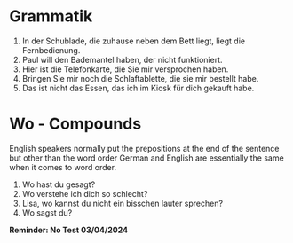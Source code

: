 
# Grammatik

1) In der Schublade, die zuhause neben dem Bett liegt, liegt die Fernbedienung.
2) Paul will den Bademantel haben, der nicht funktioniert.
3) Hier ist die Telefonkarte, die Sie mir versprochen haben.
4) Bringen Sie mir noch die Schlaftablette, die sie mir bestellt habe.
5) Das ist nicht das Essen, das ich im Kiosk für dich gekauft habe.

# Wo - Compounds

English speakers normally put the prepositions at the end of the sentence but other than the word order German and English are essentially the same when it comes to word order.


1) Wo hast du gesagt?
2) Wo verstehe ich dich so schlecht?
3) Lisa, wo kannst du nicht ein bisschen lauter sprechen?
4) Wo sagst du?

<b>Reminder: No Test 03/04/2024</b>


